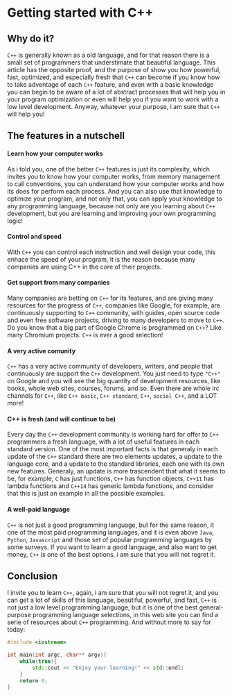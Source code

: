 # Getting started with C++
## Why do it?
`C++` is generally known as a old language, and for that reason there is a small set of programmers that understimate that beautiful language. This article has the opposite proof, and the purpose of show you how powerful, fast, optimized, and especially fresh that `C++` can become if you know how to take adventage of each `C++` feature, and even with a basic knowledge you can begin to be aware of a lot of abstract processes that will help you in your program optimization or even will help you if you want to work with a low level development. Anyway, whatever your purpose, i am sure that ```C++``` will help you!
## The features in a nutschell
#### Learn how your computer works
As i told you, one of the better ```C++``` features is just its complexity, which invites you to know how your computer works, from memory management to call conventions, you can understand how your computer works and how its does for perform each process. And you can also use that knowledge to optimize your program, and not only that, you can apply your knowledge to any programming language, because not only are you learning about ```C++``` development, but you are learning and improving your own programming logic!
#### Control and speed
With ```C++``` you can control each instruction and well design your code, this enhace the speed of your program, it is the reason because many companies are using C++ in the core of their projects.
#### Get support from many companies
Many companies are betting on ```C++``` for its features, and are giving many resources for the progress of ```C++```, companies like Google, for example, are continuously supporting to ```C++``` community, with guides, open source code and even free software projects, driving to many developers to move to ```C++```. Do you know that a big part of Google Chrome is programmed on ```C++```? Like many Chromium projects. ```C++``` is ever a good selection!
#### A very active comunity
```C++``` has a very active community of developers, writers, and people that continuously are support the ```C++``` development. You just need to type ```"C++"``` on Google and you will see the big quantity of development resources, like books, whole web sites, courses, forums, and so. Even there are whole irc channels for ```C++```, like ```C++ basic```, ```C++ standard```, ```C++```, ```social C++```, and a LOT more!
#### C++ is fresh (and will continue to be)
Every day the ```C++``` development community is working hard for offer to ```C++``` programmers a fresh language, with a lot of useful features in each standard version. One of the most important facts is that generaly in each update of the ```C++``` standard there are two elements updates, a update to the language core, and a update to the standard libraries, each one with its own new features. Generaly, an update is more trascendent that what it seems to be, for example, ```C``` has just functions, ```C++``` has function objects, ```C++11``` has lambda functions and ```C++14``` has generic lambda functions, and consider that this is just an example in all the possible examples.
#### A well-paid language
```C++``` is not just a good programming language, but for the same reason, it one of the most paid programming languages, and it is even above ```Java```, ```Python```, ```Javascript``` and those set of popular programming languages by some surveys. If you want to learn a good language, and also want to get money, ```C++``` is one of the best options, i am sure that you will not regret it.
## Conclusion
I invite you to learn ```C++```, again, i am sure that you will not regret it, and you can get a lot of skills of this language, beautiful, powerful, and fast, ```C++``` is not just a low level programming language, but it is one of the best general-purpose programming language selections, in this web site you can find a serie of resources about ```C++``` programming. And without more to say for today:

```c++
#include <iostream>

int main(int argc, char** argv){
    while(true){
    	std::cout << "Enjoy your learning!" << std::endl;
    }
	return 0;
}
```

